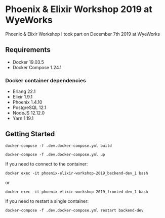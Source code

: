 # Phoenix & Elixir Workshop 2019 at WyeWorks

Phoenix & Elixir Workshop I took part on December 7th 2019 at WyeWorks

## Requirements

- Docker 19.03.5
- Docker Compose 1.24.1

### Docker container dependencies

- Erlang 22.1
- Elixir 1.9.1
- Phoenix 1.4.10
- PostgreSQL 12.1
- NodeJS 12.12.0
- Yarn 1.19.1

## Getting Started

```docker-compose -f .dev.docker-compose.yml build```

```docker-compose -f .dev.docker-compose.yml up```

If you need to connect to the container:

```
docker exec -it phoenix-elixir-workshop-2019_backend-dev_1 bash
```
or
```
docker exec -it phoenix-elixir-workshop-2019_fronted-dev_1 bash
```

If you need to restart a single container:

```
docker-compose -f .dev.docker-compose.yml restart backend-dev
```
